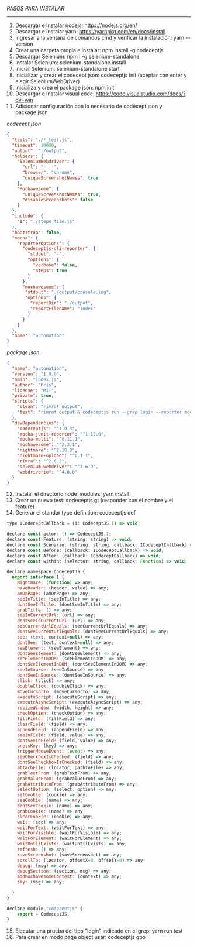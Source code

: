 
*PASOS PARA INSTALAR*

***      
1. Descargar e Instalar nodejs: https://nodejs.org/en/ 
2. Descargar e Instalar yarn: https://yarnpkg.com/en/docs/install
3. Ingresar a la ventana de comandos cmd y verificar la instalación: yarn --version
4. Crear una carpeta propia e instalar: npm install -g codeceptjs 
5. Descargar Selenium: npm i -g selenium-standalone 
6. Instalar Selenium: selenium-standalone install
7. Iniciar Selenium: selenium-standalone start
8. Inicializar y crear el codecept json: codeceptjs init (aceptar con enter y elegir SeleniumWebDriver)
9. Inicializa y crea el package json: npm init 
10. Descargar e Instalar visual code: https://code.visualstudio.com/docs/?dv=win
11. Adicionar configuración con lo necesario de codecept.json y package.json

*codecept.json*

```json
{
  "tests": "./*_test.js",
  "timeout": 10000,
  "output": "./output",
  "helpers": {
    "SeleniumWebdriver": {
      "url": "----",
      "browser": "chrome",
      "uniqueScreenshotNames": true
    },
    "Mochawesome": {
      "uniqueScreenshotNames": true,
      "disableScreenshots": false
    }
  },
  "include": {
    "I": "./steps_file.js"
  },
  "bootstrap": false,
  "mocha": {
    "reporterOptions": {
      "codeceptjs-cli-reporter": {
        "stdout": "-",
        "options": {
          "verbose": false,
          "steps": true
        }
      },
      "mochawesome": {
       "stdout": "./output/console.log",
       "options": {
         "reportDir": "./output",
         "reportFilename": "index"
        }
      }
    }
  },
  "name": "automation"
}
```
*package.json*

```json
{
  "name": "automation",
  "version": "1.0.0",
  "main": "index.js",
  "author": "Pris",
  "license": "MIT",
  "private": true,
  "scripts": {
    "clean": "rimraf output",
    "test": "rimraf output & codeceptjs run --grep login --reporter mocha-multi"
  },
  "devDependencies": {
    "codeceptjs": "^1.0.3",
    "mocha-junit-reporter": "^1.15.0",
    "mocha-multi": "^0.11.1",
    "mochawesome": "^2.3.1",
    "nightmare": "^2.10.0",
    "nightmare-upload": "^0.1.1",
    "rimraf": "^2.6.2",
    "selenium-webdriver": "^3.6.0",
    "webdriverio": "^4.8.0"
  }
}
```
12. Instalar el directorio node_modules: yarn install 
13. Crear un nuevo test: codeceptjs gt (responder con el nombre y el feature)
14. Generar el standar type definition: codeceptjs def

```js
type ICodeceptCallback = (i: CodeceptJS.I) => void;

declare const actor: () => CodeceptJS.I;
declare const Feature: (string: string) => void;
declare const Scenario: (string: string, callback: ICodeceptCallback) => void;
declare const Before: (callback: ICodeceptCallback) => void;
declare const After: (callback: ICodeceptCallback) => void;
declare const within: (selector: string, callback: Function) => void;

declare namespace CodeceptJS {
  export interface I {
    Nightmare: (function) => any; 
    haveHeader: (header, value) => any; 
    amOnPage: (amOnPage) => any; 
    seeInTitle: (seeInTitle) => any; 
    dontSeeInTitle: (dontSeeInTitle) => any; 
    grabTitle: () => any; 
    seeInCurrentUrl: (url) => any; 
    dontSeeInCurrentUrl: (url) => any; 
    seeCurrentUrlEquals: (seeCurrentUrlEquals) => any; 
    dontSeeCurrentUrlEquals: (dontSeeCurrentUrlEquals) => any; 
    see: (text, context=null) => any; 
    dontSee: (text, context=null) => any; 
    seeElement: (seeElement) => any; 
    dontSeeElement: (dontSeeElement) => any; 
    seeElementInDOM: (seeElementInDOM) => any; 
    dontSeeElementInDOM: (dontSeeElementInDOM) => any; 
    seeInSource: (seeInSource) => any; 
    dontSeeInSource: (dontSeeInSource) => any; 
    click: (click) => any; 
    doubleClick: (doubleClick) => any; 
    moveCursorTo: (moveCursorTo) => any; 
    executeScript: (executeScript) => any; 
    executeAsyncScript: (executeAsyncScript) => any; 
    resizeWindow: (width, height) => any; 
    checkOption: (checkOption) => any; 
    fillField: (fillField) => any; 
    clearField: (field) => any; 
    appendField: (appendField) => any; 
    seeInField: (field, value) => any; 
    dontSeeInField: (field, value) => any; 
    pressKey: (key) => any; 
    triggerMouseEvent: (event) => any; 
    seeCheckboxIsChecked: (field) => any; 
    dontSeeCheckboxIsChecked: (field) => any; 
    attachFile: (locator, pathToFile) => any; 
    grabTextFrom: (grabTextFrom) => any; 
    grabValueFrom: (grabValueFrom) => any; 
    grabAttributeFrom: (grabAttributeFrom) => any; 
    selectOption: (select, option) => any; 
    setCookie: (cookie) => any; 
    seeCookie: (name) => any; 
    dontSeeCookie: (name) => any; 
    grabCookie: (name) => any; 
    clearCookie: (cookie) => any; 
    wait: (sec) => any; 
    waitForText: (waitForText) => any; 
    waitForVisible: (waitForVisible) => any; 
    waitForElement: (waitForElement) => any; 
    waitUntilExists: (waitUntilExists) => any; 
    refresh: () => any; 
    saveScreenshot: (saveScreenshot) => any; 
    scrollTo: (locator, offsetX=0, offsetY=0) => any; 
    debug: (msg) => any; 
    debugSection: (section, msg) => any; 
    addMochawesomeContext: (context) => any; 
    say: (msg) => any; 

  }
}

declare module "codeceptjs" {
    export = CodeceptJS;
}
```
15. Ejecutar una prueba del tipo "login" indicado en el grep: yarn run test
16. Para crear en modo page object usar: codeceptjs gpo